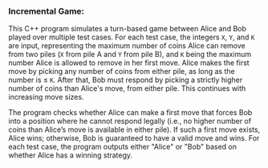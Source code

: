 ### Incremental Game:


This C++ program simulates a turn-based game between Alice and Bob played over multiple test cases. For each test case, the integers `X`, `Y`, and `K` are input, representing the maximum number of coins Alice can remove from two piles (`X` from pile A and `Y` from pile B), and `K` being the maximum number Alice is allowed to remove in her first move. Alice makes the first move by picking any number of coins from either pile, as long as the number is ≤ `K`. After that, Bob must respond by picking a strictly higher number of coins than Alice's move, from either pile. This continues with increasing move sizes.


The program checks whether Alice can make a first move that forces Bob into a position where he cannot respond legally (i.e., no higher number of coins than Alice’s move is available in either pile). If such a first move exists, Alice wins; otherwise, Bob is guaranteed to have a valid move and wins. For each test case, the program outputs either "Alice" or "Bob" based on whether Alice has a winning strategy.
